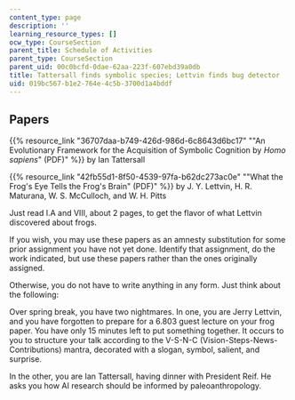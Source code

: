 ```yaml
---
content_type: page
description: ''
learning_resource_types: []
ocw_type: CourseSection
parent_title: Schedule of Activities
parent_type: CourseSection
parent_uid: 00c0bcfd-0dae-62aa-223f-607ebd39a0db
title: Tattersall finds symbolic species; Lettvin finds bug detector
uid: 019bc567-b1e2-764e-4c5b-3700d1a4bddf
---
```


Papers
------

{{% resource_link "36707daa-b749-426d-986d-6c8643d6bc17" "\"An Evolutionary Framework for the Acquisition of Symbolic Cognition by _Homo sapiens_\" (PDF)" %}} by Ian Tattersall

{{% resource_link "42fb55d1-8f50-4539-97fa-b62dc273ac0e" "\"What the Frog's Eye Tells the Frog's Brain\" (PDF)" %}} by J. Y. Lettvin, H. R. Maturana, W. S. McCulloch, and W. H. Pitts

Just read I.A and VIII, about 2 pages, to get the flavor of what Lettvin discovered about frogs.

If you wish, you may use these papers as an amnesty substitution for some prior assignment you have not yet done. Identify that assignment, do the work indicated, but use these papers rather than the ones originally assigned.

Otherwise, you do not have to write anything in any form. Just think about the following:

Over spring break, you have two nightmares. In one, you are Jerry Lettvin, and you have forgotten to prepare for a 6.803 guest lecture on your frog paper. You have only 15 minutes left to put something together. It occurs to you to structure your talk according to the V-S-N-C (Vision-Steps-News-Contributions) mantra, decorated with a slogan, symbol, salient, and surprise.

In the other, you are Ian Tattersall, having dinner with President Reif. He asks you how AI research should be informed by paleoanthropology.